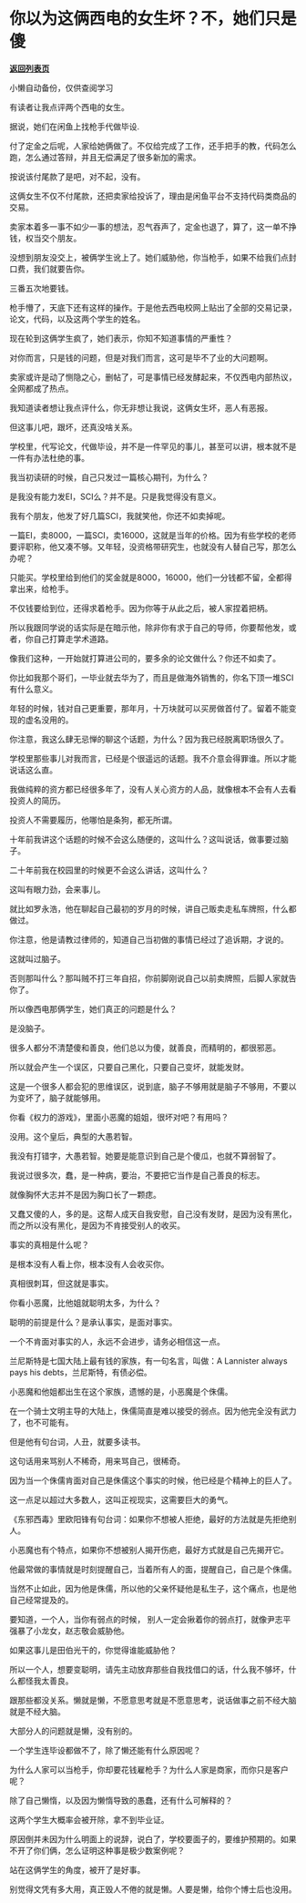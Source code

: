 # 你以为这俩西电的女生坏？不，她们只是傻

[**返回列表页**](/gzh/记忆承载3)

小懒自动备份，仅供查阅学习

有读者让我点评两个西电的女生。  

  

据说，她们在闲鱼上找枪手代做毕设.

  

付了定金之后呢，人家给她俩做了。不仅给完成了工作，还手把手的教，代码怎么跑，怎么通过答辩，并且无偿满足了很多新加的需求。

  

按说该付尾款了是吧，对不起，没有。

  

这俩女生不仅不付尾款，还把卖家给投诉了，理由是闲鱼平台不支持代码类商品的交易。

  

卖家本着多一事不如少一事的想法，忍气吞声了，定金也退了，算了，这一单不挣钱，权当交个朋友。

  

没想到朋友没交上，被俩学生讹上了。她们威胁他，你当枪手，如果不给我们点封口费，我们就要告你。

  

三番五次地要钱。

  

枪手懵了，天底下还有这样的操作。于是他去西电校网上贴出了全部的交易记录，论文，代码，以及这两个学生的姓名。  

  

现在轮到这俩学生疯了，她们表示，你知不知道事情的严重性？  

  

对你而言，只是钱的问题，但是对我们而言，这可是毕不了业的大问题啊。

  

卖家或许是动了恻隐之心，删帖了，可是事情已经发酵起来，不仅西电内部热议，全网都成了热点。  

  

我知道读者想让我点评什么，你无非想让我说，这俩女生坏，恶人有恶报。  

  

但这事儿吧，跟坏，还真没啥关系。  

  

学校里，代写论文，代做毕设，并不是一件罕见的事儿，甚至可以讲，根本就不是一件有办法杜绝的事。  

  

我当初读研的时候，自己只发过一篇核心期刊，为什么？

  

是我没有能力发EI，SCI么？并不是。只是我觉得没有意义。

  

我有个朋友，他发了好几篇SCI，我就笑他，你还不如卖掉呢。

  

一篇EI，卖8000，一篇SCI，卖16000，这就是当年的价格。因为有些学校的老师要评职称，他又凑不够。又年轻，没资格带研究生，也就没有人替自己写，那怎么办呢？

  

只能买。学校里给到他们的奖金就是8000，16000，他们一分钱都不留，全都得拿出来，给枪手。  

  

不仅钱要给到位，还得求着枪手。因为你等于从此之后，被人家捏着把柄。

  

所以我跟同学说的话实际是在暗示他，除非你有求于自己的导师，你要帮他发，或者，你自己打算走学术道路。

  

像我们这种，一开始就打算进公司的，要多余的论文做什么？你还不如卖了。

  

你比如我那个哥们，一毕业就去华为了，而且是做海外销售的，你名下顶一堆SCI有什么意义。

  

年轻的时候，钱对自己更重要，那年月，十万块就可以买房做首付了。留着不能变现的虚名没用的。  

  

你注意，我这么肆无忌惮的聊这个话题，为什么？因为我已经脱离职场很久了。  

  

学校里那些事儿对我而言，已经是个很遥远的话题。我不介意会得罪谁。所以才能说话这么直。

  

我做纯粹的资方都已经很多年了，没有人关心资方的人品，就像根本不会有人去看投资人的简历。  

  

投资人不需要履历，他哪怕是条狗，都无所谓。  

  

十年前我讲这个话题的时候不会这么随便的，这叫什么？这叫说话，做事要过脑子。

  

二十年前我在校园里的时候更不会这么讲话，这叫什么？

  

这叫有眼力劲，会来事儿。

  

就比如罗永浩，他在聊起自己最初的岁月的时候，讲自己贩卖走私车牌照，什么都做过。  

  

你注意，他是请教过律师的，知道自己当初做的事情已经过了追诉期，才说的。

  

这就叫过脑子。  

  

否则那叫什么？那叫贼不打三年自招，你前脚刚说自己以前卖牌照，后脚人家就告你了。

  

所以像西电那俩学生，她们真正的问题是什么？

  

是没脑子。

  

很多人都分不清楚傻和善良，他们总以为傻，就善良，而精明的，都很邪恶。

  

所以就会产生一个误区，只要自己黑化，只要自己变坏，就能发财。  

  

这是一个很多人都会犯的思维误区，说到底，脑子不够用就是脑子不够用，不要以为变坏了，脑子就能够用。

  

你看《权力的游戏》，里面小恶魔的姐姐，很坏对吧？有用吗？  

  

没用。这个皇后，典型的大愚若智。

  

我没有打错字，大愚若智。她要是能意识到自己是个傻瓜，也就不算弱智了。

  

我说过很多次，蠢，是一种病，要治，不要把它当作是自己善良的标志。

  

就像胸怀大志并不是因为胸口长了一颗痣。

  

又蠢又傻的人，多的是。这帮人成天自我安慰，自己没有发财，是因为没有黑化，而之所以没有黑化，是因为不肯接受别人的收买。

  

事实的真相是什么呢？

  

是根本没有人看上你，根本没有人会收买你。

  

真相很刺耳，但这就是事实。

  

你看小恶魔，比他姐就聪明太多，为什么？  

  

聪明的前提是什么？是承认事实，是面对事实。

  

一个不肯面对事实的人，永远不会进步，请务必相信这一点。

  

兰尼斯特是七国大陆上最有钱的家族，有一句名言，叫做：A Lannister always pays his debts，兰尼斯特，有债必偿。

  

小恶魔和他姐都出生在这个家族，遗憾的是，小恶魔是个侏儒。  

  

在一个骑士文明主导的大陆上，侏儒简直是难以接受的弱点。因为他完全没有武力了，也不可能有。  

  

但是他有句台词，人丑，就要多读书。  

  

这句话用来骂别人不稀奇，用来骂自己，很稀奇。  

  

因为当一个侏儒肯面对自己是侏儒这个事实的时候，他已经是个精神上的巨人了。  

  

这一点足以超过大多数人，这叫正视现实，这需要巨大的勇气。  

  

《东邪西毒》里欧阳锋有句台词：如果你不想被人拒绝，最好的方法就是先拒绝别人。

  

小恶魔也有个特点，如果你不想被别人揭开伤疤，最好方式就是自己先揭开它。

  

他最常做的事情就是时刻提醒自己，当着所有人的面，提醒自己，自己是个侏儒。

  

当然不止如此，因为他是侏儒，所以他的父亲怀疑他是私生子，这个痛点，也是他自己经常提及的。  

  

要知道，一个人，当你有弱点的时候， 别人一定会揪着你的弱点打，就像尹志平强暴了小龙女，赵志敬会威胁他。  

  

如果这事儿是田伯光干的，你觉得谁能威胁他？

  

所以一个人，想要变聪明，请先主动放弃那些自我找借口的话，什么我不够坏，什么都怪我太善良。

  

跟那些都没关系。懒就是懒，不愿意思考就是不愿意思考，说话做事之前不经大脑就是不经大脑。

  

大部分人的问题就是懒，没有别的。

  

一个学生连毕设都做不了，除了懒还能有什么原因呢？

  

为什么人家可以当枪手，你却要花钱雇枪手？为什么人家是商家，而你只是客户呢？

  

除了自己懒惰，以及因为懒惰导致的愚蠢，还有什么可解释的？

  

这两个学生大概率会被开除，拿不到毕业证。

  

原因倒并未因为什么明面上的说辞，说白了，学校要面子的，要维护预期的。如果不开了你们俩，怎么证明这种事是极少数案例呢？

  

站在这俩学生的角度，被开了是好事。

  

别觉得文凭有多大用，真正毁人不倦的就是懒。人要是懒，给你个博士后也没用。

